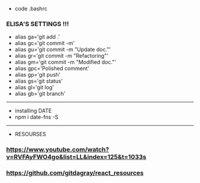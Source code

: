 - code .bashrc
### ELISA'S SETTINGS !!!
- alias ga='git add .'
- alias gc='git commit -m'
- alias gu='git commit -m "Update doc."'
- alias gr='git commit -m "Refactoring"'
- alias gm='git commit -m "Modified doc."'
- alias gpc='Polished comment'
- alias gp='git push'
- alias gs='git status'
- alias gl='git log'
- alias gb='git branch'

---
- installing DATE
- npm i date-fns -S
---
- RESOURSES

### https://www.youtube.com/watch?v=RVFAyFWO4go&list=LL&index=125&t=1033s

### https://github.com/gitdagray/react_resources
